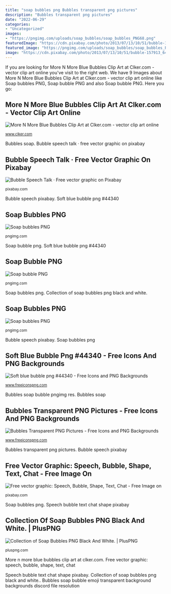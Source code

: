 ```yaml
---
title: "soap bubbles png Bubbles transparent png pictures"
description: "Bubbles transparent png pictures"
date: "2022-06-29"
categories:
- "Uncategorized"
images:
- "https://pngimg.com/uploads/soap_bubbles/soap_bubbles_PNG68.png"
featuredImage: "https://cdn.pixabay.com/photo/2013/07/13/10/51/bubble-157913_640.png"
featured_image: "https://pngimg.com/uploads/soap_bubbles/soap_bubbles_PNG68.png"
image: "https://cdn.pixabay.com/photo/2013/07/13/10/51/bubble-157913_640.png"
---
```


If you are looking for More N More Blue Bubbles Clip Art at Clker.com - vector clip art online you've visit to the right web. We have 9 Images about More N More Blue Bubbles Clip Art at Clker.com - vector clip art online like Soap bubbles PNG, Soap bubble PNG and also Soap bubble PNG. Here you go:

## More N More Blue Bubbles Clip Art At Clker.com - Vector Clip Art Online

![More N More Blue Bubbles Clip Art at Clker.com - vector clip art online](https://www.clker.com/cliparts/F/V/8/4/U/s/more-n-more-blue-bubbles-hi.png "Collection of soap bubbles png black and white.")

<small>www.clker.com</small>

Bubbles soap. Bubble speech talk · free vector graphic on pixabay

## Bubble Speech Talk · Free Vector Graphic On Pixabay

![Bubble Speech Talk · Free vector graphic on Pixabay](https://cdn.pixabay.com/photo/2013/07/13/10/51/bubble-157913_640.png "Soap bubble png")

<small>pixabay.com</small>

Bubble speech pixabay. Soft blue bubble png #44340

## Soap Bubbles PNG

![Soap bubbles PNG](http://pngimg.com/uploads/soap_bubbles/soap_bubbles_PNG64.png "Free vector graphic: speech, bubble, shape, text, chat")

<small>pngimg.com</small>

Soap bubble png. Soft blue bubble png #44340

## Soap Bubble PNG

![Soap bubble PNG](https://pngimg.com/uploads/soap_bubbles/soap_bubbles_PNG68.png "Free vector graphic: speech, bubble, shape, text, chat")

<small>pngimg.com</small>

Soap bubbles png. Collection of soap bubbles png black and white.

## Soap Bubbles PNG

![Soap bubbles PNG](https://pngimg.com/uploads/soap_bubbles/soap_bubbles_PNG57.png "Bubble bubbles camerus bulle diida2 boule automatically pikpng freepngimg")

<small>pngimg.com</small>

Bubble speech pixabay. Soap bubbles png

## Soft Blue Bubble Png #44340 - Free Icons And PNG Backgrounds

![Soft blue bubble png #44340 - Free Icons and PNG Backgrounds](https://www.freeiconspng.com/uploads/soft-blue-bubble-png-8.png "Soap bubbles png")

<small>www.freeiconspng.com</small>

Bubbles soap bubble pngimg res. Bubbles soap

## Bubbles Transparent PNG Pictures - Free Icons And PNG Backgrounds

![Bubbles Transparent PNG Pictures - Free Icons and PNG Backgrounds](http://www.freeiconspng.com/uploads/hd-bubble-png-10.png "Soap bubbles png")

<small>www.freeiconspng.com</small>

Bubbles transparent png pictures. Bubble speech pixabay

## Free Vector Graphic: Speech, Bubble, Shape, Text, Chat - Free Image On

![Free vector graphic: Speech, Bubble, Shape, Text, Chat - Free Image on](https://cdn.pixabay.com/photo/2012/04/15/21/17/speech-35342_640.png "Soap bubbles png")

<small>pixabay.com</small>

Soap bubbles png. Speech bubble text chat shape pixabay

## Collection Of Soap Bubbles PNG Black And White. | PlusPNG

![Collection of Soap Bubbles PNG Black And White. | PlusPNG](https://pluspng.com/img-png/soap-bubbles-png-black-and-white-soap-bubbles-comments-981.png "Collection of soap bubbles png black and white.")

<small>pluspng.com</small>

More n more blue bubbles clip art at clker.com. Free vector graphic: speech, bubble, shape, text, chat

Speech bubble text chat shape pixabay. Collection of soap bubbles png black and white.. Bubbles soap bubble emoji transparent background backgrounds discord file resolution
